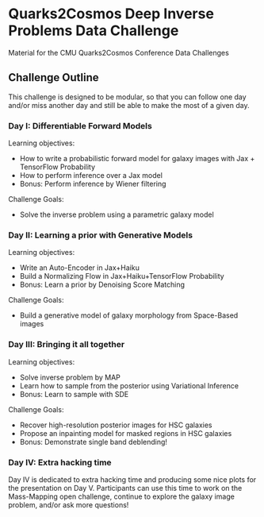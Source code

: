 # Quarks2Cosmos Deep Inverse Problems Data Challenge
Material for the CMU Quarks2Cosmos Conference Data Challenges

## Challenge Outline

This challenge is designed to be modular, so that you can follow one day and/or miss another day and still be able
to make the most of a given day.

### Day I: Differentiable Forward Models

Learning objectives:
- How to write a probabilistic forward model for galaxy images with Jax + TensorFlow Probability
- How to perform inference over a Jax model
- Bonus: Perform inference by Wiener filtering

Challenge Goals:
- Solve the inverse problem using a parametric galaxy model

### Day II: Learning a prior with Generative Models

Learning objectives:
- Write an Auto-Encoder in Jax+Haiku
- Build a Normalizing Flow in Jax+Haiku+TensorFlow Probability
- Bonus: Learn a prior by Denoising Score Matching

Challenge Goals:
- Build a generative model of galaxy morphology from Space-Based images

### Day III: Bringing it all together

Learning objectives:
- Solve inverse problem by MAP
- Learn how to sample from the posterior using Variational Inference
- Bonus: Learn to sample with SDE

Challenge Goals:
- Recover high-resolution posterior images for HSC galaxies
- Propose an inpainting model for masked regions in HSC galaxies
- Bonus: Demonstrate single band deblending!

### Day IV: Extra hacking time 

Day IV is dedicated to extra hacking time and producing some nice plots for the presentation on Day V.
Participants can use this time to work on the Mass-Mapping open challenge, continue to explore the galaxy image problem, and/or ask more questions!
